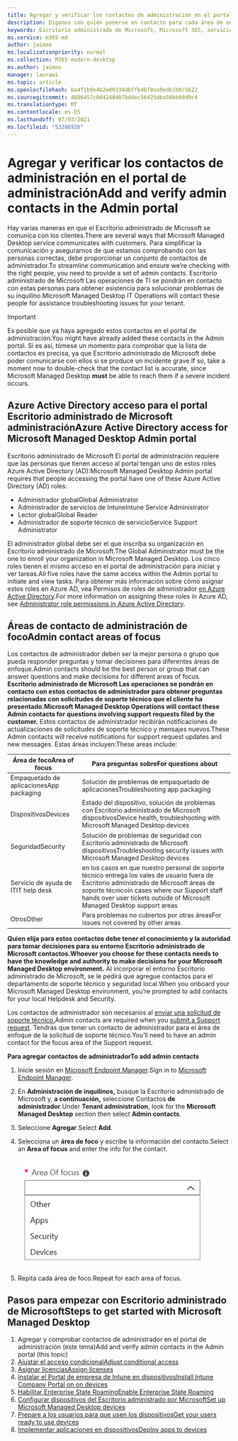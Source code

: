 ```yaml
---
title: Agregar y verificar los contactos de administración en el portal de administración
description: Díganos con quién ponerse en contacto para cada área de enfoque.
keywords: Escritorio administrado de Microsoft, Microsoft 365, servicio, documentación
ms.service: m365-md
author: jaimeo
ms.localizationpriority: normal
ms.collection: M365-modern-desktop
ms.author: jaimeo
manager: laurawi
ms.topic: article
ms.openlocfilehash: ba4f1b0e4b2e00334dbffb4bf0aa9edb1b8c5622
ms.sourcegitcommit: 4886457c0d4248407bddec56425dba50bb60d9c4
ms.translationtype: MT
ms.contentlocale: es-ES
ms.lasthandoff: 07/03/2021
ms.locfileid: "53286926"
---
```

# <a name="add-and-verify-admin-contacts-in-the-admin-portal"></a><span data-ttu-id="d187a-104">Agregar y verificar los contactos de administración en el portal de administración</span><span class="sxs-lookup"><span data-stu-id="d187a-104">Add and verify admin contacts in the Admin portal</span></span>

<span data-ttu-id="d187a-105">Hay varias maneras en que el Escritorio administrado de Microsoft se comunica con los clientes.</span><span class="sxs-lookup"><span data-stu-id="d187a-105">There are several ways that Microsoft Managed Desktop service communicates with customers.</span></span> <span data-ttu-id="d187a-106">Para simplificar la comunicación y asegurarnos de que estamos comprobando con las personas correctas, debe proporcionar un conjunto de contactos de administrador.</span><span class="sxs-lookup"><span data-stu-id="d187a-106">To streamline communication and ensure we’re checking with the right people, you need to provide a set of admin contacts.</span></span> <span data-ttu-id="d187a-107">Escritorio administrado de Microsoft Las operaciones de TI se pondrán en contacto con estas personas para obtener asistencia para solucionar problemas de su inquilino.</span><span class="sxs-lookup"><span data-stu-id="d187a-107">Microsoft Managed Desktop IT Operations will contact these people for assistance troubleshooting issues for your tenant.</span></span>

> [!IMPORTANT]
> <span data-ttu-id="d187a-108">Es posible que ya haya agregado estos contactos en el portal de administración.</span><span class="sxs-lookup"><span data-stu-id="d187a-108">You might have already added these contacts in the Admin portal.</span></span> <span data-ttu-id="d187a-109">Si es así, tómese un momento para comprobar que la  lista de contactos es precisa, ya que Escritorio administrado de Microsoft debe poder comunicarse con ellos si se produce un incidente grave.</span><span class="sxs-lookup"><span data-stu-id="d187a-109">If so, take a moment now to double-check that the contact list is accurate, since Microsoft Managed Desktop **must** be able to reach them if a severe incident occurs.</span></span>

## <a name="azure-active-directory-access-for-microsoft-managed-desktop-admin-portal"></a><span data-ttu-id="d187a-110">Azure Active Directory acceso para el portal Escritorio administrado de Microsoft administración</span><span class="sxs-lookup"><span data-stu-id="d187a-110">Azure Active Directory access for Microsoft Managed Desktop Admin portal</span></span>

<span data-ttu-id="d187a-111">Escritorio administrado de Microsoft El portal de administración requiere que las personas que tienen acceso al portal tengan uno de estos roles Azure Active Directory (AD):</span><span class="sxs-lookup"><span data-stu-id="d187a-111">Microsoft Managed Desktop Admin portal requires that people accessing the portal have one of these Azure Active Directory (AD) roles:</span></span>

- <span data-ttu-id="d187a-112">Administrador global</span><span class="sxs-lookup"><span data-stu-id="d187a-112">Global Administrator</span></span>
- <span data-ttu-id="d187a-113">Administrador de servicios de Intune</span><span class="sxs-lookup"><span data-stu-id="d187a-113">Intune Service Administrator</span></span>
- <span data-ttu-id="d187a-114">Lector global</span><span class="sxs-lookup"><span data-stu-id="d187a-114">Global Reader</span></span>
- <span data-ttu-id="d187a-115">Administrador de soporte técnico de servicio</span><span class="sxs-lookup"><span data-stu-id="d187a-115">Service Support Administrator</span></span>

<span data-ttu-id="d187a-116">El administrador global debe ser el que inscriba su organización en Escritorio administrado de Microsoft.</span><span class="sxs-lookup"><span data-stu-id="d187a-116">The Global Administrator must be the one to enroll your organization in Microsoft Managed Desktop.</span></span> <span data-ttu-id="d187a-117">Los cinco roles tienen el mismo acceso en el portal de administración para iniciar y ver tareas.</span><span class="sxs-lookup"><span data-stu-id="d187a-117">All five roles have the same access within the Admin portal to initiate and view tasks.</span></span> <span data-ttu-id="d187a-118">Para obtener más información sobre cómo asignar estos roles en Azure AD, vea Permisos de roles de administrador [en Azure Active Directory](/azure/active-directory/users-groups-roles/directory-assign-admin-roles).</span><span class="sxs-lookup"><span data-stu-id="d187a-118">For more information on assigning these roles in Azure AD, see [Administrator role permissions in Azure Active Directory](/azure/active-directory/users-groups-roles/directory-assign-admin-roles).</span></span>

## <a name="admin-contact-areas-of-focus"></a><span data-ttu-id="d187a-119">Áreas de contacto de administración de foco</span><span class="sxs-lookup"><span data-stu-id="d187a-119">Admin contact areas of focus</span></span>

<span data-ttu-id="d187a-120">Los contactos de administrador deben ser la mejor persona o grupo que pueda responder preguntas y tomar decisiones para diferentes áreas de enfoque.</span><span class="sxs-lookup"><span data-stu-id="d187a-120">Admin contacts should be the best person or group that can answer questions and make decisions for different areas of focus.</span></span> <span data-ttu-id="d187a-121">**Escritorio administrado de Microsoft Las operaciones se pondrán en contacto con estos contactos de administrador para obtener preguntas relacionadas con solicitudes de soporte técnico que el cliente ha presentado.**</span><span class="sxs-lookup"><span data-stu-id="d187a-121">**Microsoft Managed Desktop Operations will contact these Admin contacts for questions involving support requests filed by the customer.**</span></span> <span data-ttu-id="d187a-122">Estos contactos de administrador recibirán notificaciones de actualizaciones de solicitudes de soporte técnico y mensajes nuevos.</span><span class="sxs-lookup"><span data-stu-id="d187a-122">These Admin contacts will receive notifications for support request updates and new messages.</span></span> <span data-ttu-id="d187a-123">Estas áreas incluyen:</span><span class="sxs-lookup"><span data-stu-id="d187a-123">These areas include:</span></span>

<span data-ttu-id="d187a-124">Área de foco</span><span class="sxs-lookup"><span data-stu-id="d187a-124">Area of focus</span></span> | <span data-ttu-id="d187a-125">Para preguntas sobre</span><span class="sxs-lookup"><span data-stu-id="d187a-125">For questions about</span></span>
--- | ---
<span data-ttu-id="d187a-126">Empaquetado de aplicaciones</span><span class="sxs-lookup"><span data-stu-id="d187a-126">App packaging</span></span> | <span data-ttu-id="d187a-127">Solución de problemas de empaquetado de aplicaciones</span><span class="sxs-lookup"><span data-stu-id="d187a-127">Troubleshooting app packaging</span></span>
<span data-ttu-id="d187a-128">Dispositivos</span><span class="sxs-lookup"><span data-stu-id="d187a-128">Devices</span></span> | <span data-ttu-id="d187a-129">Estado del dispositivo, solución de problemas con Escritorio administrado de Microsoft dispositivos</span><span class="sxs-lookup"><span data-stu-id="d187a-129">Device health, troubleshooting with Microsoft Managed Desktop devices</span></span>
<span data-ttu-id="d187a-130">Seguridad</span><span class="sxs-lookup"><span data-stu-id="d187a-130">Security</span></span> | <span data-ttu-id="d187a-131">Solución de problemas de seguridad con Escritorio administrado de Microsoft dispositivos</span><span class="sxs-lookup"><span data-stu-id="d187a-131">Troubleshooting security issues with Microsoft Managed Desktop devices</span></span>
<span data-ttu-id="d187a-132">Servicio de ayuda de IT</span><span class="sxs-lookup"><span data-stu-id="d187a-132">IT help desk</span></span> | <span data-ttu-id="d187a-133">en los casos en que nuestro personal de soporte técnico entrega los vales de usuario fuera de Escritorio administrado de Microsoft áreas de soporte técnico</span><span class="sxs-lookup"><span data-stu-id="d187a-133">in cases where our Support staff hands over user tickets outside of Microsoft Managed Desktop support areas</span></span> 
<span data-ttu-id="d187a-134">Otros</span><span class="sxs-lookup"><span data-stu-id="d187a-134">Other</span></span> | <span data-ttu-id="d187a-135">Para problemas no cubiertos por otras áreas</span><span class="sxs-lookup"><span data-stu-id="d187a-135">For issues not covered by other areas</span></span>

<span data-ttu-id="d187a-136">**Quien elija para estos contactos debe tener el conocimiento y la autoridad para tomar decisiones para su entorno Escritorio administrado de Microsoft contactos.**</span><span class="sxs-lookup"><span data-stu-id="d187a-136">**Whoever you choose for these contacts needs to have the knowledge and authority to make decisions for your Microsoft Managed Desktop environment.**</span></span> <span data-ttu-id="d187a-137">Al incorporar el entorno Escritorio administrado de Microsoft, se le pedirá que agregue contactos para el departamento de soporte técnico y seguridad local.</span><span class="sxs-lookup"><span data-stu-id="d187a-137">When you onboard your Microsoft Managed Desktop environment, you’re prompted to add contacts for your local Helpdesk and Security.</span></span> 

<span data-ttu-id="d187a-138">Los contactos de administrador son necesarios al [enviar una solicitud de soporte técnico.](../service-description/support.md)</span><span class="sxs-lookup"><span data-stu-id="d187a-138">Admin contacts are required when you [submit a Support request](../service-description/support.md).</span></span> <span data-ttu-id="d187a-139">Tendrás que tener un contacto de administrador para el área de enfoque de la solicitud de soporte técnico.</span><span class="sxs-lookup"><span data-stu-id="d187a-139">You’ll need to have an admin contact for the focus area of the Support request.</span></span>

<span data-ttu-id="d187a-140">**Para agregar contactos de administrador**</span><span class="sxs-lookup"><span data-stu-id="d187a-140">**To add admin contacts**</span></span>

1. <span data-ttu-id="d187a-141">Inicie sesión en [Microsoft Endpoint Manager](https://endpoint.microsoft.com).</span><span class="sxs-lookup"><span data-stu-id="d187a-141">Sign in to [Microsoft Endpoint Manager](https://endpoint.microsoft.com).</span></span>

2. <span data-ttu-id="d187a-142">En **Administración de inquilinos,** busque la Escritorio administrado de Microsoft y, **a continuación,** seleccione Contactos **de administrador**.</span><span class="sxs-lookup"><span data-stu-id="d187a-142">Under **Tenant administration**, look for the **Microsoft Managed Desktop** section then select **Admin contacts**.</span></span>

3. <span data-ttu-id="d187a-143">Seleccione **Agregar**.</span><span class="sxs-lookup"><span data-stu-id="d187a-143">Select **Add**.</span></span>

4. <span data-ttu-id="d187a-144">Selecciona un **área de foco** y escribe la información del contacto.</span><span class="sxs-lookup"><span data-stu-id="d187a-144">Select an **Area of focus** and enter the info for the contact.</span></span> 

    ![la lista de áreas de foco, como Otras, Aplicaciones y Seguridad](../../media/areaoffocus.png)

5. <span data-ttu-id="d187a-146">Repita cada área de foco.</span><span class="sxs-lookup"><span data-stu-id="d187a-146">Repeat for each area of focus.</span></span>

## <a name="steps-to-get-started-with-microsoft-managed-desktop"></a><span data-ttu-id="d187a-147">Pasos para empezar con Escritorio administrado de Microsoft</span><span class="sxs-lookup"><span data-stu-id="d187a-147">Steps to get started with Microsoft Managed Desktop</span></span>

1. <span data-ttu-id="d187a-148">Agregar y comprobar contactos de administrador en el portal de administración (este tema)</span><span class="sxs-lookup"><span data-stu-id="d187a-148">Add and verify admin contacts in the Admin portal (this topic)</span></span>
2. [<span data-ttu-id="d187a-149">Ajustar el acceso condicional</span><span class="sxs-lookup"><span data-stu-id="d187a-149">Adjust conditional access</span></span>](conditional-access.md)
3. [<span data-ttu-id="d187a-150">Asignar licencias</span><span class="sxs-lookup"><span data-stu-id="d187a-150">Assign licenses</span></span>](assign-licenses.md)
4. [<span data-ttu-id="d187a-151">Instalar el Portal de empresa de Intune en dispositivos</span><span class="sxs-lookup"><span data-stu-id="d187a-151">Install Intune Company Portal on on devices</span></span>](company-portal.md)
5. [<span data-ttu-id="d187a-152">Habilitar Enterprise State Roaming</span><span class="sxs-lookup"><span data-stu-id="d187a-152">Enable Enterprise State Roaming</span></span>](enterprise-state-roaming.md)
6. [<span data-ttu-id="d187a-153">Configurar dispositivos del Escritorio administrado por Microsoft</span><span class="sxs-lookup"><span data-stu-id="d187a-153">Set up Microsoft Managed Desktop devices</span></span>](set-up-devices.md)
7. [<span data-ttu-id="d187a-154">Prepare a los usuarios para que usen los dispositivos</span><span class="sxs-lookup"><span data-stu-id="d187a-154">Get your users ready to use devices</span></span>](get-started-devices.md)
8. [<span data-ttu-id="d187a-155">Implementar aplicaciones en dispositivos</span><span class="sxs-lookup"><span data-stu-id="d187a-155">Deploy apps to devices</span></span>](deploy-apps.md)
